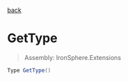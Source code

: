 ﻿

[back](/IronSphere.Extensions/types/SqlCommandExtensions)

# GetType

> Assembly: IronSphere.Extensions

```csharp
Type GetType()
```



 